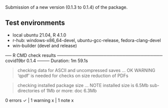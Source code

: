
Submission of a new version (0.1.3 to 0.1.4) of the package.

## Test environments
* local ubuntu 21.04, R 4.1.0
* r-hub: windows-x86_64-devel, ubuntu-gcc-release, fedora-clang-devel
* win-builder (devel and release)

  
── R CMD check results ────────────────────────────────── covid19br 0.1.4 ────
Duration: 1m 59.1s

> checking data for ASCII and uncompressed saves ... OK
   WARNING
  ‘qpdf’ is needed for checks on size reduction of PDFs

> checking installed package size ... NOTE
    installed size is  6.5Mb
    sub-directories of 1Mb or more:
      doc   6.3Mb

0 errors ✓ | 1 warning x | 1 note x
